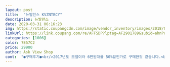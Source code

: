```yaml
---
layout: post 
title:  "뉴발란스 KVZNTBCY" 
description: 뉴발란스  ..
date: 2020-03-31 06:16:23 
img: https://static.coupangcdn.com/image/vendor_inventory/images/2018/03/08/11/1/855cbc68-9091-406e-860e-c3491c08497c.jpg 
linkUrl: https://link.coupang.com/re/AFFSDP?lptag=AF2901789&subid=ahnPublicAsk&pageKey=180277384&itemId=516239293&vendorItemId=4330752755&traceid=V0-113-7775dd7f12e51a3d 
categories: [1006] 
color: 7E57C2 
price: 29900 
author: Ask View Shop 
cont:  "●구매후기●<br/>2017년도 모델이라 6만원대를 50%할인가로 구매한것 같습니다.<br/> 일단 아이가 발광슈즈에서 벗어나 이제는 자기발에 편안한 신발을 찾는걸 보니 아이들 크는게 정말 놀랍기만 합니다.<br/> 마흔다섯에 얻은 녀석이 어느덧 여섯살이 되어 자기 주장도 하고 옷도 신발도 자기 스스로 호불호를 붙이는 것을 보니 자뭇 신기하기만 하네요.<br/> 마음 같아서는 신발이 헤어지도록 신기고 싶지만 아무리 큰 사이즈로 신발을 골라도 반년을 못버티는 걸 보니 요즘 아이들 발육이 남다르기는 한 모양입니다.<br/> 뉴발란스 KVZNTBCY, 블랙, 180 아주 만족합니다.<br/> 무엇보다 아이가 좋아하니 부모로서는 그거면 된 것이겠죠.<br/> 강추합니다.<br/><br/>√ Size Range / 170 <br/> - 220 (10단위)<br/>√ 사용연령 / 5세 ~ 9세<br/>√ 사이즈 / 180<br/>√ 섬유의 조성 / 갑피 <br/> - 합성가죽, 함성섬유<br/>√ 스타일명 / KVZNTBCY<br/>√ 제조국 / 베트남<br/>√ 제조년월 / 2017.<br/> 9<br/>√ 컬러 / (19) Black<br/>√ 코드 / NKPM8S202K<br/>√ 품명 / 가죽제춤<br/>◆  착용감<br/>◆ 구매이유<br/>◆ 구매후기<br/>◆ 상품표시<br/>너무깔끔하고 저도 아들도 맘쏙 사진보다 더 이쁜거같아요<br/>발볼이 넓어 아이가 신고 벗기에 아주 편합니다.<br/> 매시 재질이라 가볍고 통풍이 잘될것 같아요.<br/> 1월달에 발광슈즈 170을 사줬는데 이제는 꽉 낀다고 새로 사준 뉴발란스 KVZNTBCY, 블랙, 180만을 고집합니다.<br/> 엊그제 받아 사일내내 유치원 갈때 이 신발만 신고 갑니다.<br/> 제가 봐도 살짝 큰것 같은데 아이는 조이질 않아 그게 편하다고 하네요.<br/> 뛰는데도 지장없고 아주 잘 신고 다닙니다.<br/> 아이가 좋아하니 어쩔수 없지요.<br/> 160에서 180까지 오는데 딱 6개월 걸렸습니다.<br/> 이러다가 올해 다시 새신발을 사줘야 하는건 아닌지 내심 걱정이 되네요 ^^ 아이가 여섯살인데 갑자기 크기 시작해 신발과 옷들이 다 작아져 갑니다.<br/> 작년에 입던 속옷들은 올해 다시 새로 장만해 줘야 할정도로요.<br/> (속바지들이 다 엉덩이가 나와서 ㅡ.<br/>ㅡ)<br/>발통통 6세 남아인데  유치원서 신고벗기 편해서 맨날 요신발만 신으려해요 ㅜㅜ 벌써 두켤레째입니다.<br/> 발볼이 넓고 발들어가는 입구가 넓어 편한가봐요.<br/><br/>안감 <br/> - 폴리에스터<br/>장마에 대나무 죽순 자라듯이 발만 커지는 둘째를 위해 구매했습니다.<br/><br/>" 
---
```


